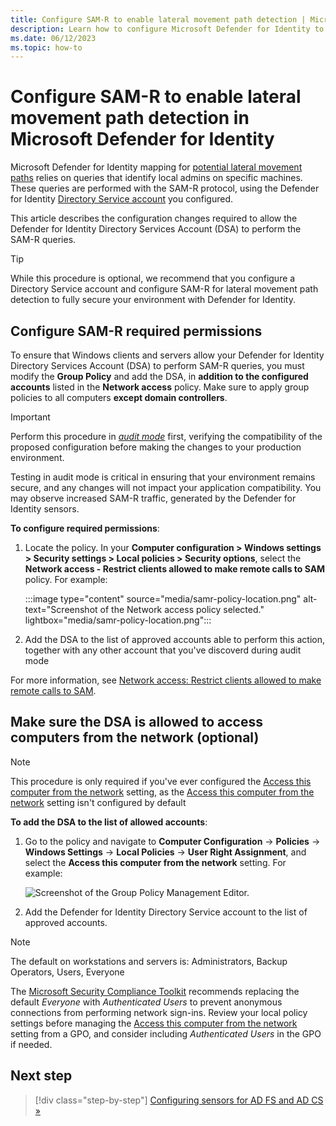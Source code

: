 ```yaml
---
title: Configure SAM-R to enable lateral movement path detection | Microsoft Defender for Identity 
description: Learn how to configure Microsoft Defender for Identity to make remote calls to SAM
ms.date: 06/12/2023
ms.topic: how-to
---
```


# Configure SAM-R to enable lateral movement path detection in Microsoft Defender for Identity

Microsoft Defender for Identity mapping for [potential lateral movement paths](/defender-for-identity/understand-lateral-movement-paths) relies on queries that identify local admins on specific machines. These queries are performed with the SAM-R protocol, using the Defender for Identity [Directory Service account](directory-service-accounts.md) you configured.

This article describes the configuration changes required to allow the Defender for Identity Directory Services Account (DSA) to perform the SAM-R queries.

> [!TIP]
> While this procedure is optional, we recommend that you configure a Directory Service account and configure SAM-R for lateral movement path detection to fully secure your environment with Defender for Identity.
>

## Configure SAM-R required permissions

To ensure that Windows clients and servers allow your Defender for Identity Directory Services Account (DSA) to perform SAM-R queries, you must modify the **Group Policy** and add the DSA, in **addition to the configured accounts** listed in the **Network access** policy. Make sure to apply group policies to all computers **except domain controllers**.

> [!IMPORTANT]
> Perform this procedure in [*audit mode*](windows/security/threat-protection/security-policy-settings/network-access-restrict-clients-allowed-to-make-remote-sam-calls.md#audit-only-mode) first, verifying the compatibility of the proposed configuration before making the changes to your production environment.
>
> Testing in audit mode is critical in ensuring that your environment remains secure, and any changes will not impact your application compatibility. You may observe increased SAM-R traffic, generated by the Defender for Identity sensors.
>

**To configure required permissions**:

1. Locate the policy. In your **Computer configuration > Windows settings > Security settings > Local policies > Security options**, select the **Network access - Restrict clients allowed to make remote calls to SAM** policy. For example:

    :::image type="content" source="media/samr-policy-location.png" alt-text="Screenshot of the Network access policy selected." lightbox="media/samr-policy-location.png":::

1. Add the DSA to the list of approved accounts able to perform this action, together with any other account that you've discoverd during audit mode

For more information, see [Network access: Restrict clients allowed to make remote calls to SAM](/windows/security/threat-protection/security-policy-settings/network-access-restrict-clients-allowed-to-make-remote-sam-calls).

## Make sure the DSA is allowed to access computers from the network (optional)

>[!NOTE]
> This procedure is only required if you've ever configured the [Access this computer from the network](/windows/security/threat-protection/security-policy-settings/access-this-computer-from-the-network) setting, as the [Access this computer from the network](/windows/security/threat-protection/security-policy-settings/access-this-computer-from-the-network) setting isn't configured by default

**To add the DSA to the list of allowed accounts**:

1. Go to the policy and navigate to **Computer Configuration** -> **Policies** -> **Windows Settings** -> **Local Policies** -> **User Right Assignment**, and select the **Access this computer from the network** setting. For example:

    ![Screenshot of the Group Policy Management Editor.](media/access-computer-from-network.png)

1. Add the Defender for Identity Directory Service account to the list of approved accounts.

>[!NOTE]
> The default on workstations and servers is: Administrators, Backup Operators, Users, Everyone
>
> The [Microsoft Security Compliance Toolkit](https://www.microsoft.com/download/details.aspx?id=55319) recommends replacing the default *Everyone* with *Authenticated Users* to prevent anonymous connections from performing network sign-ins. Review your local policy settings before managing the [Access this computer from the network](/windows/security/threat-protection/security-policy-settings/access-this-computer-from-the-network) setting from a GPO, and consider including *Authenticated Users* in the GPO if needed.


## Next step

> [!div class="step-by-step"]
> [Configuring sensors for AD FS and AD CS »](active-directory-federation-services.md)
